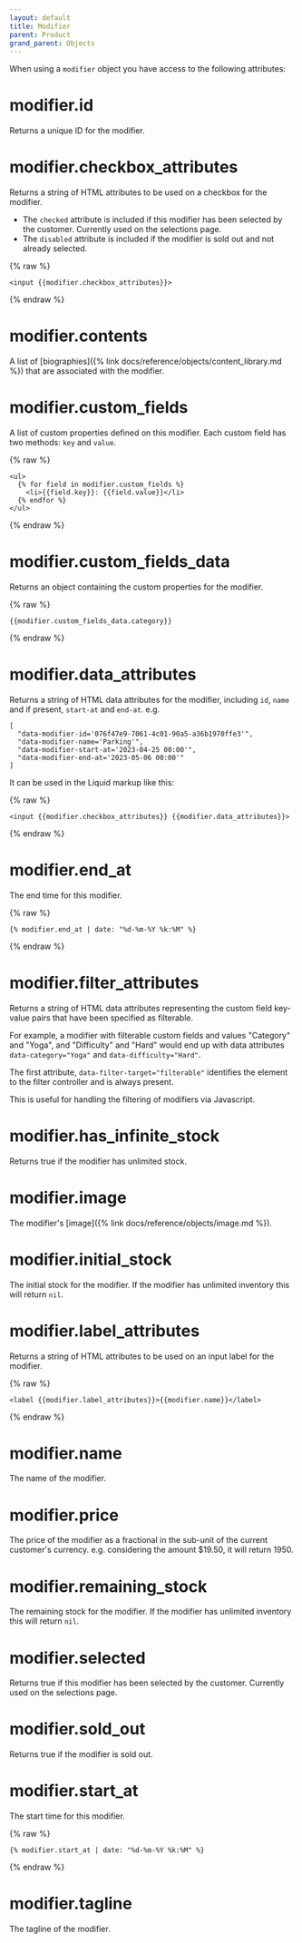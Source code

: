 ```yaml
---
layout: default
title: Modifier
parent: Product
grand_parent: Objects
---
```


When using a `modifier` object you have access to the following attributes:

# modifier.id

Returns a unique ID for the modifier.

# modifier.checkbox_attributes

Returns a string of HTML attributes to be used on a checkbox for the modifier.

- The `checked` attribute is included if this modifier has been selected by the customer. Currently used on the selections page.
- The `disabled` attribute is included if the modifier is sold out and not already selected.

{% raw %}
```
<input {{modifier.checkbox_attributes}}>
```
{% endraw %}

# modifier.contents

A list of [biographies]({% link docs/reference/objects/content_library.md %}) that are associated with the modifier.

# modifier.custom_fields

A list of custom properties defined on this modifier. Each custom field has two methods: `key` and `value`.

{% raw %}
```liquid
<ul>
  {% for field in modifier.custom_fields %}
    <li>{{field.key}}: {{field.value}}</li>
  {% endfor %}
</ul>
```
{% endraw %}

# modifier.custom_fields_data

Returns an object containing the custom properties for the modifier.

{% raw %}
```
{{modifier.custom_fields_data.category}}
```
{% endraw %}

# modifier.data_attributes

Returns a string of HTML data attributes for the modifier, including `id`, `name` and if present, `start-at` and `end-at`. e.g.
```
[
  "data-modifier-id='076f47e9-7061-4c01-90a5-a36b1970ffe3'",
  "data-modifier-name='Parking'",
  "data-modifier-start-at='2023-04-25 00:00'",
  "data-modifier-end-at='2023-05-06 00:00'"
]
```

It can be used in the Liquid markup like this:

{% raw %}
```
<input {{modifier.checkbox_attributes}} {{modifier.data_attributes}}>
```
{% endraw %}

# modifier.end_at

The end time for this modifier.

{% raw %}
```liquid
{% modifier.end_at | date: "%d-%m-%Y %k:%M" %}
```
{% endraw %}

# modifier.filter_attributes

Returns a string of HTML data attributes representing the custom field key-value pairs that have been specified as filterable.

For example, a modifier with filterable custom fields and values "Category" and "Yoga", and "Difficulty" and "Hard" would end up with data attributes `data-category="Yoga"` and `data-difficulty="Hard"`.

The first attribute, `data-filter-target="filterable"` identifies the element to the filter controller and is always present.

This is useful for handling the filtering of modifiers via Javascript.

# modifier.has_infinite_stock

Returns true if the modifier has unlimited stock.

# modifier.image

The modifier's [image]({% link docs/reference/objects/image.md %}).

# modifier.initial_stock

The initial stock for the modifier. If the modifier has unlimited inventory this will return `nil`.

# modifier.label_attributes

Returns a string of HTML attributes to be used on an input label for the modifier.

{% raw %}
```
<label {{modifier.label_attributes}}>{{modifier.name}}</label>
```
{% endraw %}

# modifier.name

The name of the modifier.

# modifier.price

The price of the modifier as a fractional in the sub-unit of the current customer's currency.
e.g. considering the amount $19.50, it will return 1950.

# modifier.remaining_stock

The remaining stock for the modifier. If the modifier has unlimited inventory this will return `nil`.

# modifier.selected

Returns true if this modifier has been selected by the customer. Currently used on the selections page.

# modifier.sold_out

Returns true if the modifier is sold out.

# modifier.start_at

The start time for this modifier.

{% raw %}
```liquid
{% modifier.start_at | date: "%d-%m-%Y %k:%M" %}
```
{% endraw %}

# modifier.tagline

The tagline of the modifier.
